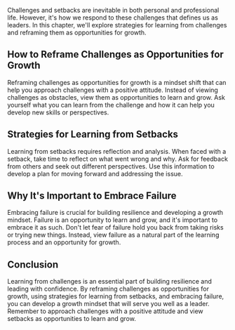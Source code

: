 
Challenges and setbacks are inevitable in both personal and professional life. However, it's how we respond to these challenges that defines us as leaders. In this chapter, we'll explore strategies for learning from challenges and reframing them as opportunities for growth.

How to Reframe Challenges as Opportunities for Growth
-----------------------------------------------------

Reframing challenges as opportunities for growth is a mindset shift that can help you approach challenges with a positive attitude. Instead of viewing challenges as obstacles, view them as opportunities to learn and grow. Ask yourself what you can learn from the challenge and how it can help you develop new skills or perspectives.

Strategies for Learning from Setbacks
-------------------------------------

Learning from setbacks requires reflection and analysis. When faced with a setback, take time to reflect on what went wrong and why. Ask for feedback from others and seek out different perspectives. Use this information to develop a plan for moving forward and addressing the issue.

Why It's Important to Embrace Failure
-------------------------------------

Embracing failure is crucial for building resilience and developing a growth mindset. Failure is an opportunity to learn and grow, and it's important to embrace it as such. Don't let fear of failure hold you back from taking risks or trying new things. Instead, view failure as a natural part of the learning process and an opportunity for growth.

Conclusion
----------

Learning from challenges is an essential part of building resilience and leading with confidence. By reframing challenges as opportunities for growth, using strategies for learning from setbacks, and embracing failure, you can develop a growth mindset that will serve you well as a leader. Remember to approach challenges with a positive attitude and view setbacks as opportunities to learn and grow.
